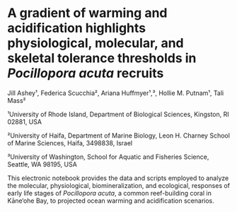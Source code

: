 # A gradient of warming and acidification highlights physiological, molecular, and skeletal tolerance thresholds in _Pocillopora acuta_ recruits
Jill Ashey¹, Federica Scucchia², Ariana Huffmyer¹,³, Hollie M. Putnam¹, Tali Mass²

¹University of Rhode Island, Department of Biological Sciences, Kingston, RI 02881, USA

²University of Haifa, Department of Marine Biology, Leon H. Charney School of Marine Sciences, Haifa, 3498838,  Israel

³University of Washington, School for Aquatic and Fisheries Science, Seattle, WA 98195, USA

This electronic notebook provides the data and scripts employed to analyze the molecular, physiological, biomineralization, and ecological, responses of early life stages of _Pocillopora acuta_, a common reef-building coral in Kāne‘ohe Bay, to projected ocean warming and acidification scenarios.

